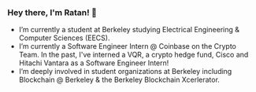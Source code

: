 ### Hey there, I'm Ratan! 👋

<!--
**ratankaliani/ratankaliani** is a ✨ _special_ ✨ repository because its `README.md` (this file) appears on your GitHub profile.

Here are some ideas to get you started:
-->

- I’m currently a student at Berkeley studying Electrical Engineering & Computer Sciences (EECS).
- I’m currently a Software Engineer Intern @ Coinbase on the Crypto Team. In the past, I've interned a VQR, a crypto hedge fund, Cisco and Hitachi Vantara as a Software Engineer Intern!
- I’m deeply involved in student organizations at Berkeley including Blockchain @ Berkeley & the Berkeley Blockchain Xcerlerator.

<!--
- 🤔 I’m looking for help with ...
- 💬 Ask me about ...
- 📫 How to reach me: ...
- 😄 Pronouns: ...
- ⚡ Fun fact: ...
-->

